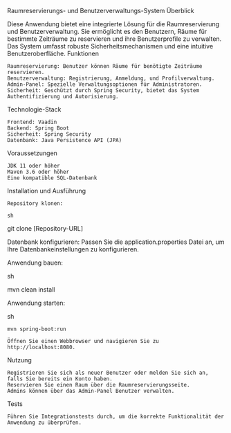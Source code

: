 Raumreservierungs- und Benutzerverwaltungs-System
Überblick

Diese Anwendung bietet eine integrierte Lösung für die Raumreservierung und Benutzerverwaltung. Sie ermöglicht es den Benutzern, Räume für bestimmte Zeiträume zu reservieren und ihre Benutzerprofile zu verwalten. Das System umfasst robuste Sicherheitsmechanismen und eine intuitive Benutzeroberfläche.
Funktionen

    Raumreservierung: Benutzer können Räume für benötigte Zeiträume reservieren.
    Benutzerverwaltung: Registrierung, Anmeldung, und Profilverwaltung.
    Admin-Panel: Spezielle Verwaltungsoptionen für Administratoren.
    Sicherheit: Geschützt durch Spring Security, bietet das System Authentifizierung und Autorisierung.

Technologie-Stack

    Frontend: Vaadin
    Backend: Spring Boot
    Sicherheit: Spring Security
    Datenbank: Java Persistence API (JPA)

Voraussetzungen

    JDK 11 oder höher
    Maven 3.6 oder höher
    Eine kompatible SQL-Datenbank

Installation und Ausführung

    Repository klonen:

    sh

git clone [Repository-URL]

Datenbank konfigurieren: Passen Sie die application.properties Datei an, um Ihre Datenbankeinstellungen zu konfigurieren.

Anwendung bauen:

sh

mvn clean install

Anwendung starten:

sh

    mvn spring-boot:run

    Öffnen Sie einen Webbrowser und navigieren Sie zu http://localhost:8080.

Nutzung

    Registrieren Sie sich als neuer Benutzer oder melden Sie sich an, falls Sie bereits ein Konto haben.
    Reservieren Sie einen Raum über die Raumreservierungsseite.
    Admins können über das Admin-Panel Benutzer verwalten.

Tests

    Führen Sie Integrationstests durch, um die korrekte Funktionalität der Anwendung zu überprüfen.
